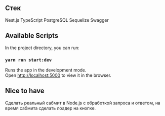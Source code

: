 ## Стек
Nest.js TypeScript PostgreSQL Sequelize Swagger 

## Available Scripts
In the project directory, you can run:
### `yarn run start:dev`
Runs the app in the development mode.\
Open [http://localhost:5000](http://localhost:5000) to view it in the browser.

## Nice to have
Сделать реальный сабмит в Node.js с обработкой запроса и ответом, на время сабмита сделать лоадер на кнопке.

